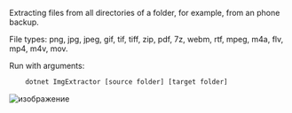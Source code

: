 Extracting files from all directories of a folder, for example, from an phone backup.

File types: png, jpg, jpeg, gif, tif, tiff, zip, pdf, 7z, webm, rtf, mpeg, m4a, flv, mp4, m4v, mov.

Run with arguments:
```bash
    dotnet ImgExtractor [source folder] [target folder]
```

![изображение](https://user-images.githubusercontent.com/36735568/116613857-da937f80-a941-11eb-95e7-b1155651b7a4.png)
